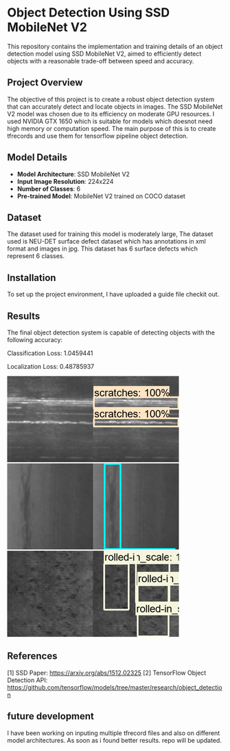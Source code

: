  # Object Detection Using SSD MobileNet V2

This repository contains the implementation and training details of an object detection model using SSD MobileNet V2, aimed to efficiently detect objects with a reasonable trade-off between speed and accuracy. 

## Project Overview

The objective of this project is to create a robust object detection system that can accurately detect and locate objects in images. The SSD MobileNet V2 model was chosen due to its efficiency on moderate GPU resources. I used NVIDIA GTX 1650 which is suitable for models which doesnot need high memory or computation speed. The main purpose of this is to create tfrecords and use them for tensorflow pipeline object detection. 

## Model Details

- **Model Architecture**: SSD MobileNet V2
- **Input Image Resolution**: 224x224
- **Number of Classes**: 6
- **Pre-trained Model**: MobileNet V2 trained on COCO dataset

## Dataset

The dataset used for training this model is moderately large, The dataset used is NEU-DET surface defect dataset which has annotations in xml format and images in jpg.
This dataset has 6 surface defects which represent 6 classes. 

## Installation

To set up the project environment, I have uploaded a guide file checkit out.

## Results
The final object detection system is capable of detecting objects with the following accuracy:

Classification Loss: 1.0459441

Localization Loss: 0.48785937


![Detection Result](https://github.com/Charan-Sammeta/object-detection--ssd_mobilenet_v2/blob/main/imageData1.png "Detection Result-1")
![Detection Result](https://github.com/Charan-Sammeta/object-detection--ssd_mobilenet_v2/blob/main/imageData2.png "Detection Result-2")
![Detection Result](https://github.com/Charan-Sammeta/object-detection--ssd_mobilenet_v2/blob/main/imageData3.png "Detection Result-3")


## References 
[1] SSD Paper: https://arxiv.org/abs/1512.02325
[2] TensorFlow Object Detection API: https://github.com/tensorflow/models/tree/master/research/object_detection

## future development 
I have been working on inputing multiple tfrecord files and also on different model architectures. As soon as i found better results. repo will be updated.